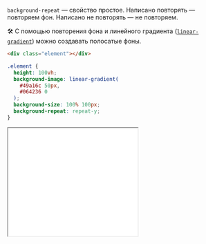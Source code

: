 `background-repeat` — свойство простое. Написано повторять — повторяем фон. Написано не повторять — не повторяем.

🛠 С помощью повторения фона и линейного градиента ([`linear-gradient`](/css/linear-gradient/)) можно создавать полосатые фоны.

```html
<div class="element"></div>
```

```css
.element {
  height: 100vh;
  background-image: linear-gradient(
    #49a16c 50px,
    #064236 0
  );
  background-size: 100% 100px;
  background-repeat: repeat-y;
}
```

<iframe title="Паттерн при помощи градиента" src="../demos/gradient/" height="250"></iframe>
